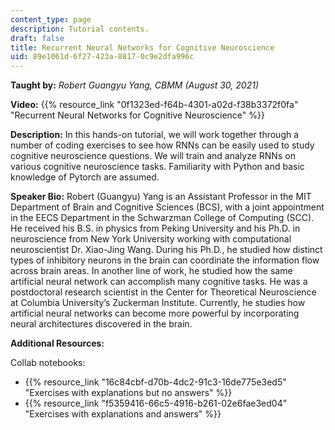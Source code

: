 ```yaml
---
content_type: page
description: Tutorial contents.
draft: false
title: Recurrent Neural Networks for Cognitive Neuroscience
uid: 89e1061d-6f27-423a-8817-0c9e2dfa996c
---
```

**Taught by:** *Robert Guangyu Yang, CBMM (August 30, 2021)*

**Video:** {{% resource_link "0f1323ed-f64b-4301-a02d-f38b3372f0fa" "Recurrent Neural Networks for Cognitive Neuroscience" %}}

**Description:** In this hands-on tutorial, we will work together through a number of coding exercises to see how RNNs can be easily used to study cognitive neuroscience questions. We will train and analyze RNNs on various cognitive neuroscience tasks. Familiarity with Python and basic knowledge of Pytorch are assumed.

**Speaker Bio:** Robert (Guangyu) Yang is an Assistant Professor in the MIT Department of Brain and Cognitive Sciences (BCS), with a joint appointment in the EECS Department in the Schwarzman College of Computing (SCC). He received his B.S. in physics from Peking University and his Ph.D. in neuroscience from New York University working with computational neuroscientist Dr. Xiao-Jing Wang. During his Ph.D., he studied how distinct types of inhibitory neurons in the brain can coordinate the information flow across brain areas. In another line of work, he studied how the same artificial neural network can accomplish many cognitive tasks. He was a postdoctoral research scientist in the Center for Theoretical Neuroscience at Columbia University’s Zuckerman Institute. Currently, he studies how artificial neural networks can become more powerful by incorporating neural architectures discovered in the brain.

**Additional Resources:**

Collab notebooks:

- {{% resource_link "16c84cbf-d70b-4dc2-91c3-16de775e3ed5" "Exercises with explanations but no answers" %}}
- {{% resource_link "f5359416-66c5-4916-b261-02e6fae3ed04" "Exercises with explanations and answers" %}}